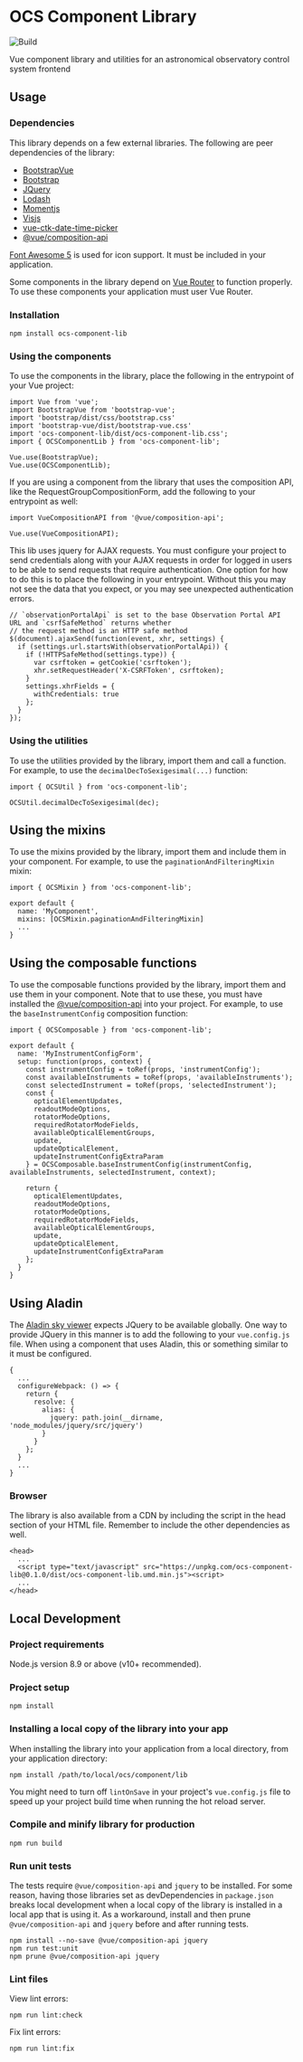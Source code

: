 # OCS Component Library
![Build](https://github.com/observatorycontrolsystem/ocs-component-lib/workflows/Build/badge.svg)

Vue component library and utilities for an astronomical observatory control system frontend

## Usage

### Dependencies
This library depends on a few external libraries. The following are peer dependencies of the library:

- [BootstrapVue](https://bootstrap-vue.org/)
- [Bootstrap](https://getbootstrap.com/)
- [JQuery](https://jquery.com/)
- [Lodash](https://lodash.com/)
- [Momentjs](https://momentjs.com/)
- [Visjs](https://visjs.org/)
- [vue-ctk-date-time-picker](https://github.com/chronotruck/vue-ctk-date-time-picker)
- [@vue/composition-api](https://github.com/vuejs/composition-api)

[Font Awesome 5](https://fontawesome.com/) is used for icon support. It must be included in your application.

Some components in the library depend on [Vue Router](https://router.vuejs.org/) to function properly. To use these components your application must user Vue Router.

### Installation
```
npm install ocs-component-lib
```

### Using the components
To use the components in the library, place the following in the entrypoint of your Vue project:

```
import Vue from 'vue';
import BootstrapVue from 'bootstrap-vue';
import 'bootstrap/dist/css/bootstrap.css'
import 'bootstrap-vue/dist/bootstrap-vue.css'
import 'ocs-component-lib/dist/ocs-component-lib.css';
import { OCSComponentLib } from 'ocs-component-lib';

Vue.use(BootstrapVue);
Vue.use(OCSComponentLib);
```

If you are using a component from the library that uses the composition API, like the RequestGroupCompositionForm, add
the following to your entrypoint as well:

```
import VueCompositionAPI from '@vue/composition-api';

Vue.use(VueCompositionAPI);
```

This lib uses jquery for AJAX requests. You must configure your project to send credentials along with your AJAX requests in order
for logged in users to be able to send requests that require authentication. One option for how to do this is to place the following
in your entrypoint. Without this you may not see the data that you expect, or you may see unexpected authentication errors.

```
// `observationPortalApi` is set to the base Observation Portal API URL and `csrfSafeMethod` returns whether
// the request method is an HTTP safe method
$(document).ajaxSend(function(event, xhr, settings) {
  if (settings.url.startsWith(observationPortalApi)) {
    if (!HTTPSafeMethod(settings.type)) {
      var csrftoken = getCookie('csrftoken');
      xhr.setRequestHeader('X-CSRFToken', csrftoken);
    }
    settings.xhrFields = {
      withCredentials: true
    };
  }
});

```

### Using the utilities
To use the utilities provided by the library, import them and call a function. For example, to
use the `decimalDecToSexigesimal(...)` function:

```
import { OCSUtil } from 'ocs-component-lib';

OCSUtil.decimalDecToSexigesimal(dec);
```

## Using the mixins
To use the mixins provided by the library, import them and include them in your component. For example, to use the
`paginationAndFilteringMixin` mixin:

```
import { OCSMixin } from 'ocs-component-lib';

export default {
  name: 'MyComponent',
  mixins: [OCSMixin.paginationAndFilteringMixin]
  ...
}
```

## Using the composable functions
To use the composable functions provided by the library, import them and use them in your component. Note that to use these, you must have installed the [@vue/composition-api](https://github.com/vuejs/composition-api) into your project. For example,
to use the `baseInstrumentConfig` composition function:

```
import { OCSComposable } from 'ocs-component-lib';

export default {
  name: 'MyInstrumentConfigForm',
  setup: function(props, context) {
    const instrumentConfig = toRef(props, 'instrumentConfig');
    const availableInstruments = toRef(props, 'availableInstruments');
    const selectedInstrument = toRef(props, 'selectedInstrument');
    const {
      opticalElementUpdates,
      readoutModeOptions,
      rotatorModeOptions,
      requiredRotatorModeFields,
      availableOpticalElementGroups,
      update,
      updateOpticalElement,
      updateInstrumentConfigExtraParam
    } = OCSComposable.baseInstrumentConfig(instrumentConfig, availableInstruments, selectedInstrument, context);

    return {
      opticalElementUpdates,
      readoutModeOptions,
      rotatorModeOptions,
      requiredRotatorModeFields,
      availableOpticalElementGroups,
      update,
      updateOpticalElement,
      updateInstrumentConfigExtraParam
    };
  }
}
```

## Using Aladin

The [Aladin sky viewer](https://aladin.u-strasbg.fr/aladin.gml#AladinLite) expects JQuery to be available globally. One way to provide JQuery in this manner is to add the following to your `vue.config.js` file. When using a component that uses Aladin, this or something similar to it must be configured.

```
{
  ...
  configureWebpack: () => {
    return {
      resolve: {
        alias: {
          jquery: path.join(__dirname, 'node_modules/jquery/src/jquery')
        }
      }
    };
  }
  ...
}
```

### Browser
The library is also available from a CDN by including the script in the head section of your HTML file. Remember to include the other dependencies as well.

```
<head>
  ...
  <script type="text/javascript" src="https://unpkg.com/ocs-component-lib@0.1.0/dist/ocs-component-lib.umd.min.js"><script>
  ...
</head>

```

## Local Development

### Project requirements
Node.js version 8.9 or above (v10+ recommended).

### Project setup
```
npm install
```

### Installing a local copy of the library into your app
When installing the library into your application from a local directory, from your application directory:
```
npm install /path/to/local/ocs/component/lib
```

You might need to turn off `lintOnSave` in your project's `vue.config.js` file to speed up your project build
time when running the hot reload server.

### Compile and minify library for production
```
npm run build
```

### Run unit tests
The tests require `@vue/composition-api` and `jquery` to be installed. For some reason, having those libraries set as devDependencies in
`package.json` breaks local development when a local copy of the library is installed in a local app that is using it. As a
workaround, install and then prune `@vue/composition-api` and `jquery` before and after running tests.

```
npm install --no-save @vue/composition-api jquery
npm run test:unit
npm prune @vue/composition-api jquery
```

### Lint files
View lint errors:
```
npm run lint:check
```

Fix lint errors:
```
npm run lint:fix
```
